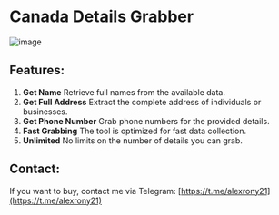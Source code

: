 # Canada Details Grabber

![image]()

## Features:

1. **Get Name** Retrieve full names from the available data.
2. **Get Full Address** Extract the complete address of individuals or businesses.
3. **Get Phone Number** Grab phone numbers for the provided details.
4. **Fast Grabbing** The tool is optimized for fast data collection.
5. **Unlimited** No limits on the number of details you can grab.

## Contact:

If you want to buy, contact me via Telegram: [https://t.me/alexrony21](https://t.me/alexrony21)
